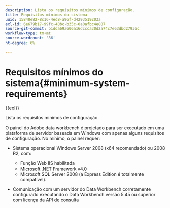 ```yaml
---
description: Lista os requisitos mínimos de configuração.
title: Requisitos mínimos do sistema
uuid: 15848e82-8c16-4ed8-a96f-d4293519203a
exl-id: 6e679b17-99fc-40bc-b35c-0a0afbc4e807
source-git-commit: b1dda69a606a16dccca30d2a74c7e63dbd27936c
workflow-type: tm+mt
source-wordcount: '86'
ht-degree: 6%

---
```


# Requisitos mínimos do sistema{#minimum-system-requirements}

{{eol}}

Lista os requisitos mínimos de configuração.

O painel do Adobe data workbench é projetado para ser executado em uma plataforma de servidor baseada em Windows com apenas alguns requisitos de configuração. No mínimo, o painel requer:

* Sistema operacional Windows Server 2008 (x64 recomendado) ou 2008 R2, com:

   * Função Web IIS habilitada
   * Microsoft .NET Framework v4.0
   * Microsoft SQL Server 2008 (a Express Edition é totalmente compatível).

* Comunicação com um servidor do Data Workbench corretamente configurado executando o Data Workbench versão 5.45 ou superior com licença da API de consulta
